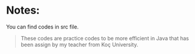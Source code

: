 # Notes:
You can find codes in src file.

> These codes are practice codes to be more efficient in Java that has been assign by my teacher from Koç University.
